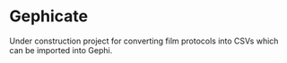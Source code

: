 # Gephicate

Under construction project for converting film protocols into CSVs which can be imported into Gephi.
